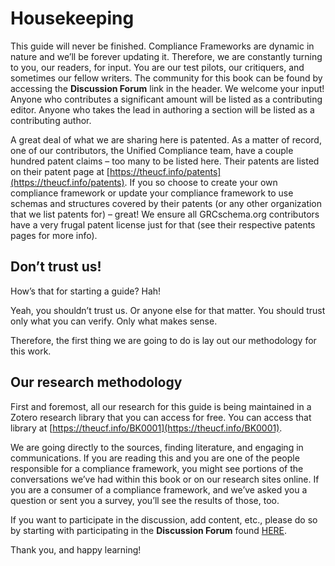 # Housekeeping

This guide will never be finished. Compliance Frameworks are dynamic in nature and we’ll be forever updating it. Therefore, we are constantly turning to you, our readers, for input. You are our test pilots, our critiquers, and sometimes our fellow writers. The community for this book can be found by accessing the **Discussion Forum** link in the header. We welcome your input! Anyone who contributes a significant amount will be listed as a contributing editor. Anyone who takes the lead in authoring a section will be listed as a contributing author.

A great deal of what we are sharing here is patented. As a matter of record, one of our contributors, the Unified Compliance team, have a couple hundred patent claims – too many to be listed here. Their patents are listed on their patent page at [https://theucf.info/patents](https://theucf.info/patents). If you so choose to create your own compliance framework or update your compliance framework to use schemas and structures covered by their patents \(or any other organization that we list patents for\) – great! We ensure all GRCschema.org contributors have a very frugal patent license just for that \(see their respective patents pages for more info\).

## Don’t trust us!

How’s that for starting a guide? Hah!

Yeah, you shouldn’t trust us. Or anyone else for that matter. You should trust only what you can verify. Only what makes sense.

Therefore, the first thing we are going to do is lay out our methodology for this work.

## Our research methodology

First and foremost, all our research for this guide is being maintained in a Zotero research library that you can access for free. You can access that library at [https://theucf.info/BK0001](https://theucf.info/BK0001).

We are going directly to the sources, finding literature, and engaging in communications. If you are reading this and you are one of the people responsible for a compliance framework, you might see portions of the conversations we’ve had within this book or on our research sites online. If you are a consumer of a compliance framework, and we’ve asked you a question or sent you a survey, you’ll see the results of those, too.

If you want to participate in the discussion, add content, etc., please do so by starting with participating in the **Discussion Forum** found [HERE](https://support.commoncontrolshub.com/hc/en-us/community/topics/360001678292-An-approach-to-Unified-Compliance).





Thank you, and happy learning!


